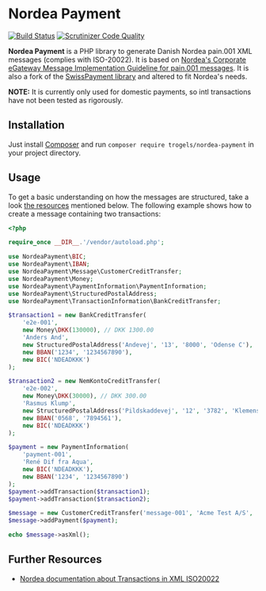 # Nordea Payment

[![Build Status](https://travis-ci.org/achton/nordea-payment.svg?branch=master)](https://travis-ci.org/achton/nordea-payment)
[![Scrutinizer Code Quality](https://scrutinizer-ci.com/g/achton/nordea-payment/badges/quality-score.png?b=master)](https://scrutinizer-ci.com/g/achton/nordea-payment/?branch=master)

**Nordea Payment** is a PHP library to generate Danish Nordea pain.001 XML messages (complies with ISO-20022). It is based on [Nordea's Corporate eGateway Message Implementation Guideline for pain.001 messages](resources/MIG_pain.001.001.03_v_2.1_Release-2016-08-19_FINAL.PDF). It is also a fork of the [SwissPayment library](https://github.com/z38/swiss-payment) and altered to fit Nordea's needs.

**NOTE:** It is currently only used for domestic payments, so intl transactions have not been tested as rigorously.

## Installation

Just install [Composer](http://getcomposer.org) and run `composer require trogels/nordea-payment` in your project directory.

## Usage

To get a basic understanding on how the messages are structured, take a look [the resources](#further-resources) mentioned below. The following example shows how to create a message containing two transactions:

```php
<?php

require_once __DIR__.'/vendor/autoload.php';

use NordeaPayment\BIC;
use NordeaPayment\IBAN;
use NordeaPayment\Message\CustomerCreditTransfer;
use NordeaPayment\Money;
use NordeaPayment\PaymentInformation\PaymentInformation;
use NordeaPayment\StructuredPostalAddress;
use NordeaPayment\TransactionInformation\BankCreditTransfer;

$transaction1 = new BankCreditTransfer(
    'e2e-001',
    new Money\DKK(130000), // DKK 1300.00
    'Anders And',
    new StructuredPostalAddress('Andevej', '13', '8000', 'Odense C'),
    new BBAN('1234', '1234567890'),
    new BIC('NDEADKKK')
);

$transaction2 = new NemKontoCreditTransfer(
    'e2e-002',
    new Money\DKK(30000), // DKK 300.00
    'Rasmus Klump',
    new StructuredPostalAddress('Pildskaddevej', '12', '3782', 'Klemensker'),
    new BBAN('0568', '7894561'),
    new BIC('NDEADKKK')
);

$payment = new PaymentInformation(
    'payment-001',
    'René Dif fra Aqua',
    new BIC('NDEADKKK'),
    new BBAN('1234', '1234567890')
);
$payment->addTransaction($transaction1);
$payment->addTransaction($transaction2);

$message = new CustomerCreditTransfer('message-001', 'Acme Test A/S', 'ACMETEST');
$message->addPayment($payment);

echo $message->asXml();
```

## Further Resources

- [Nordea documentation about Transactions in XML ISO20022](https://www.nordea.com/en/our-services/cashmanagement/oursolutions/egateway/#tab=Format-Descriptions_XML-ISO20022-messages)